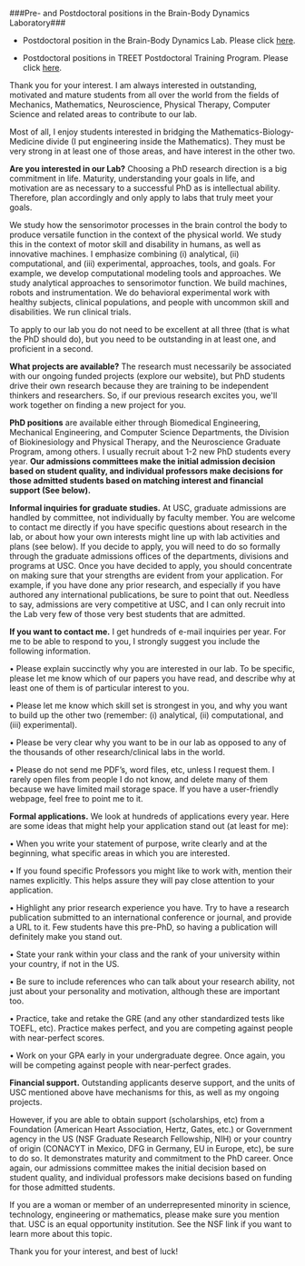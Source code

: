 ###Pre- and Postdoctoral positions in the Brain-Body Dynamics Laboratory###

* Postdoctoral position in the Brain-Body Dynamics Lab. Please click [here]().

* Postdoctoral positions in TREET Postdoctoral Training Program. Please click [here]().


Thank you for your interest. I am always interested in outstanding, motivated and mature students from all over the world from the fields of Mechanics, Mathematics, Neuroscience, Physical Therapy, Computer Science and related areas to contribute to our lab.

Most of all, I enjoy students interested in bridging the Mathematics-Biology-Medicine divide (I put engineering inside the Mathematics). They must be very strong in at least one of those areas, and have interest in the other two.

**Are you interested in our Lab?** Choosing a PhD research direction is a big commitment in life. Maturity, understanding your goals in life, and motivation are as necessary to a successful PhD as is intellectual ability. Therefore, plan accordingly and only apply to labs that truly meet your goals.

We study how the sensorimotor processes in the brain control the body to produce versatile function in the context of the physical world. We study this in the context of motor skill and disability in humans, as well as innovative machines. I emphasize combining (i) analytical, (ii) computational, and (iii) experimental, approaches, tools, and goals. For example, we develop computational modeling tools and approaches. We study analytical approaches to sensorimotor function. We build machines, robots and instrumentation. We do behavioral experimental work with healthy subjects, clinical populations, and people with uncommon skill and disabilities. We run clinical trials.

To apply to our lab you do not need to be excellent at all three (that is what the PhD should do), but you need to be outstanding in at least one, and proficient in a second.

**What projects are available?** The research must necessarily be associated with our ongoing funded projects (explore our website), but PhD students drive their own research because they are training to be independent thinkers and researchers. So, if our previous research excites you, we'll work together on finding a new project for you.

**PhD positions** are available either through Biomedical Engineering, Mechanical Engineering, and Computer Science Departments, the Division of Biokinesiology and Physical Therapy, and the Neuroscience Graduate Program, among others. I usually recruit about 1-2 new PhD students every year. **Our admissions committees make the initial admission decision based on student quality, and individual professors make decisions for those admitted students based on matching interest and financial support (See below).**

**Informal inquiries for graduate studies.** At USC, graduate admissions are handled by committee, not individually by faculty member. You are welcome to contact me directly if you have specific questions about research in the lab, or about how your own interests might line up with lab activities and plans (see below). If you decide to apply, you will need to do so formally through the graduate admissions offices of the departments, divisions and programs at USC. Once you have decided to apply, you should concentrate on making sure that your strengths are evident from your application. For example, if you have done any prior research, and especially if you have authored any international publications, be sure to point that out. Needless to say, admissions are very competitive at USC, and I can only recruit into the Lab very few of those very best students that are admitted.

**If you want to contact me.** I get hundreds of e-mail inquiries per year. For me to be able to respond to you, I strongly suggest you include the following information. 

•	Please explain succinctly why you are interested in our lab. To be specific, please let me know which of our papers you have read, and describe why at least one of them is of particular interest to you. 

•	Please let me know which skill set is strongest in you, and why you want to build up the other two (remember: (i) analytical, (ii) computational, and (iii) experimental). 

•	Please be very clear why you want to be in our lab as opposed to any of the thousands of other research/clinical labs in the world. 

•	Please do not send me PDF’s, word files, etc, unless I request them. I rarely open files from people I do not know, and delete many of them because we have limited mail storage space. If you have a user-friendly webpage, feel free to point me to it. 

**Formal applications.** We look at hundreds of applications every year. Here are some ideas that might help your application stand out (at least for me): 

•	When you write your statement of purpose, write clearly and at the beginning, what specific areas in which you are interested. 

•	If you found specific Professors you might like to work with, mention their names explicitly. This helps assure they will pay close attention to your application. 

•	Highlight any prior research experience you have. Try to have a research publication submitted to an international conference or journal, and provide a URL to it. Few students have this pre-PhD, so having a publication will definitely make you stand out. 

•	State your rank within your class and the rank of your university within your country, if not in the US. 

•	Be sure to include references who can talk about your research ability, not just about your personality and motivation, although these are important too. 

•	Practice, take and retake the GRE (and any other standardized tests like TOEFL, etc). Practice makes perfect, and you are competing against people with near-perfect scores. 

•	Work on your GPA early in your undergraduate degree. Once again, you will be competing against people with near-perfect grades. 

**Financial support.** Outstanding applicants deserve support, and the units of USC mentioned above have mechanisms for this, as well as my ongoing projects.

However, if you are able to obtain support (scholarships, etc) from a Foundation (American Heart Association, Hertz, Gates, etc.) or Government agency in the US (NSF Graduate Research Fellowship, NIH) or your country of origin (CONACYT in Mexico, DFG in Germany, EU in Europe, etc), be sure to do so. It demonstrates maturity and commitment to the PhD career. Once again, our admissions committee makes the initial decision based on student quality, and individual professors make decisions based on funding for those admitted students.

If you are a woman or member of an underrepresented minority in science, technology, engineering or mathematics, please make sure you mention that. USC is an equal opportunity institution. See the NSF link if you want to learn more about this topic.

Thank you for your interest, and best of luck!